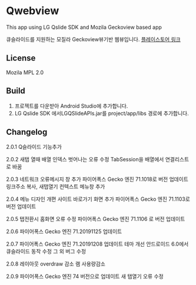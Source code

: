 # Qwebview
 
This app using LG Qslide SDK and Mozila Geckoview based app

큐슬라이드를 지원하는 모질라 Geckoview뷰기반 웹뷰입니다.
[플레이스토어 링크](https://play.google.com/store/apps/details?id=com.jw.studio.geckodevmaster)

## License
Mozila MPL 2.0

## Build

1. 프로젝트를 다운받아 Android Studio에 추가합니다.
2. LG Qslide SDK 에서LGQSlideAPIs.jar를 project/app/libs 경로에 추가합니다.

## Changelog
2.0.1
Q슬라이드 기능추가

2.0.2
새탭 열때 배열 인덱스 벗어나는 오류 수정
TabSession을 배열에서 연결리스트로 바꿈

2.0.3
네트워크 오류메시지 창 추가
파이어폭스 Gecko 엔진 71.1018로 버전 업데이트
링크주소 복사, 새탭열기 컨텍스트 메뉴창 추가

2.0.4
메뉴 디자인 개편
사이트 바로가기 화면 추가
파이어폭스 Gecko 엔진 71.1103로 버전 업데이트

2.0.5
탭전환시 홈화면 오류 수정
파이어폭스 Gecko 엔진 71.1106 로 버전 업데이트

2.0.6
파이어폭스 Gecko 엔진 71.20191125 업데이트

2.0.7
파이어폭스 Gecko 엔진 71.20191208 업데이트
테마 개선
안드로이드 6.0에서 큐슬라이드 동작 수정
그 외 버그 수정

2.0.8
레이아웃 overdraw 감소
램 사용량감소

2.0.9
파이어폭스 Gecko 엔진 74 버전으로 업데이트
새 탭열기 오류 수정